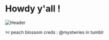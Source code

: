 # Howdy y'all !
![Header](https://files.catbox.moe/jegqy5.webp)

୨୧    peach blossom creds : @mystwries in tumblr
